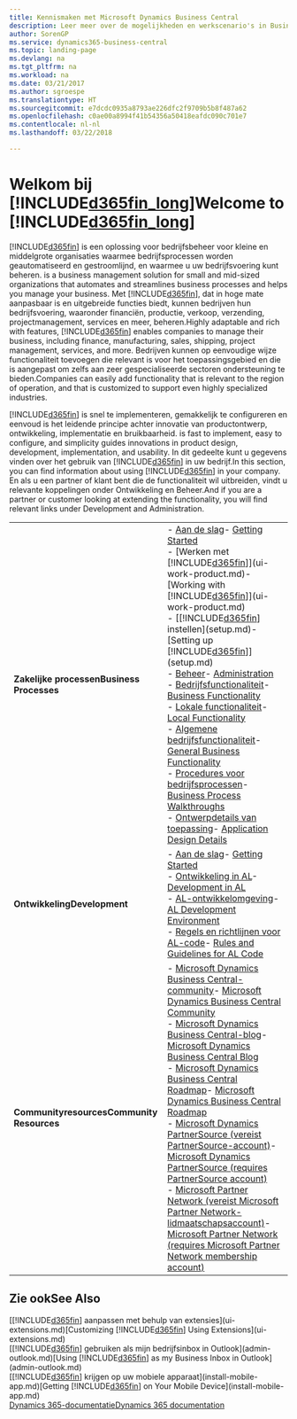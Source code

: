 ```yaml
---
title: Kennismaken met Microsoft Dynamics Business Central
description: Leer meer over de mogelijkheden en werkscenario's in Business Central, een beheeroplossing voor kleine en middelgrote organisaties.
author: SorenGP
ms.service: dynamics365-business-central
ms.topic: landing-page
ms.devlang: na
ms.tgt_pltfrm: na
ms.workload: na
ms.date: 03/21/2017
ms.author: sgroespe
ms.translationtype: HT
ms.sourcegitcommit: e7dcdc0935a8793ae226dfc2f9709b5b8f487a62
ms.openlocfilehash: c0ae00a8994f41b54356a50418eafdc090c701e7
ms.contentlocale: nl-nl
ms.lasthandoff: 03/22/2018

---
```

# <a name="welcome-to-included365finlongincludesd365finlongmdmd"></a><span data-ttu-id="eec34-103">Welkom bij [!INCLUDE[d365fin_long](includes/d365fin_long_md.md)]</span><span class="sxs-lookup"><span data-stu-id="eec34-103">Welcome to [!INCLUDE[d365fin_long](includes/d365fin_long_md.md)]</span></span>
[!INCLUDE[d365fin](includes/d365fin_md.md)]<span data-ttu-id="eec34-104"> is een oplossing voor bedrijfsbeheer voor kleine en middelgrote organisaties waarmee bedrijfsprocessen worden geautomatiseerd en gestroomlijnd, en waarmee u uw bedrijfsvoering kunt beheren.</span><span class="sxs-lookup"><span data-stu-id="eec34-104"> is a business management solution for small and mid-sized organizations that automates and streamlines business processes and helps you manage your business.</span></span> <span data-ttu-id="eec34-105">Met [!INCLUDE[d365fin](includes/d365fin_md.md)], dat in hoge mate aanpasbaar is en uitgebreide functies biedt, kunnen bedrijven hun bedrijfsvoering, waaronder financiën, productie, verkoop, verzending, projectmanagement, services en meer, beheren.</span><span class="sxs-lookup"><span data-stu-id="eec34-105">Highly adaptable and rich with features, [!INCLUDE[d365fin](includes/d365fin_md.md)] enables companies to manage their business, including finance, manufacturing, sales, shipping, project management, services, and more.</span></span> <span data-ttu-id="eec34-106">Bedrijven kunnen op eenvoudige wijze functionaliteit toevoegen die relevant is voor het toepassingsgebied en die is aangepast om zelfs aan zeer gespecialiseerde sectoren ondersteuning te bieden.</span><span class="sxs-lookup"><span data-stu-id="eec34-106">Companies can easily add functionality that is relevant to the region of operation, and that is customized to support even highly specialized industries.</span></span>

[!INCLUDE[d365fin](includes/d365fin_md.md)]<span data-ttu-id="eec34-107"> is snel te implementeren, gemakkelijk te configureren en eenvoud is het leidende principe achter innovatie van productontwerp, ontwikkeling, implementatie en bruikbaarheid.</span><span class="sxs-lookup"><span data-stu-id="eec34-107"> is fast to implement, easy to configure, and simplicity guides innovations in product design, development, implementation, and usability.</span></span> <span data-ttu-id="eec34-108">In dit gedeelte kunt u gegevens vinden over het gebruik van [!INCLUDE[d365fin](includes/d365fin_md.md)] in uw bedrijf.</span><span class="sxs-lookup"><span data-stu-id="eec34-108">In this section, you can find information about using [!INCLUDE[d365fin](includes/d365fin_md.md)] in your company.</span></span> <span data-ttu-id="eec34-109">En als u een partner of klant bent die de functionaliteit wil uitbreiden, vindt u relevante koppelingen onder Ontwikkeling en Beheer.</span><span class="sxs-lookup"><span data-stu-id="eec34-109">And if you are a partner or customer looking at extending the functionality, you will find relevant links under Development and Administration.</span></span>  

|||  
|-|-|  
|<span data-ttu-id="eec34-110">**Zakelijke processen**</span><span class="sxs-lookup"><span data-stu-id="eec34-110">**Business Processes**</span></span>|<span data-ttu-id="eec34-111">-   [Aan de slag](product-get-started.md)</span><span class="sxs-lookup"><span data-stu-id="eec34-111">-   [Getting Started](product-get-started.md)</span></span><br /><span data-ttu-id="eec34-112">-   [Werken met [!INCLUDE[d365fin](includes/d365fin_md.md)]](ui-work-product.md)</span><span class="sxs-lookup"><span data-stu-id="eec34-112">-   [Working with [!INCLUDE[d365fin](includes/d365fin_md.md)]](ui-work-product.md)</span></span><br /><span data-ttu-id="eec34-113">-   [[!INCLUDE[d365fin](includes/d365fin_md.md)] instellen](setup.md)</span><span class="sxs-lookup"><span data-stu-id="eec34-113">-   [Setting up [!INCLUDE[d365fin](includes/d365fin_md.md)]](setup.md)</span></span><br /><span data-ttu-id="eec34-114">-   [Beheer](admin-setup-and-administration.md)</span><span class="sxs-lookup"><span data-stu-id="eec34-114">-   [Administration](admin-setup-and-administration.md)</span></span><br /><span data-ttu-id="eec34-115">-   [Bedrijfsfunctionaliteit](across-business-functionality.md)</span><span class="sxs-lookup"><span data-stu-id="eec34-115">-   [Business Functionality](across-business-functionality.md)</span></span><br /><span data-ttu-id="eec34-116">-   [Lokale functionaliteit](LocalFunctionality/Austria/austria-local-functionality.md)</span><span class="sxs-lookup"><span data-stu-id="eec34-116">-   [Local Functionality](LocalFunctionality/Austria/austria-local-functionality.md)</span></span><br /><span data-ttu-id="eec34-117">-   [Algemene bedrijfsfunctionaliteit](ui-across-business-areas.md)</span><span class="sxs-lookup"><span data-stu-id="eec34-117">-   [General Business Functionality](ui-across-business-areas.md)</span></span><br /><span data-ttu-id="eec34-118">-   [Procedures voor bedrijfsprocessen](walkthrough-business-process-walkthroughs.md)</span><span class="sxs-lookup"><span data-stu-id="eec34-118">-   [Business Process Walkthroughs](walkthrough-business-process-walkthroughs.md)</span></span><br /><span data-ttu-id="eec34-119">-   [Ontwerpdetails van toepassing](design-details-application-design.md)</span><span class="sxs-lookup"><span data-stu-id="eec34-119">-   [Application Design Details](design-details-application-design.md)</span></span>|  
|<span data-ttu-id="eec34-120">**Ontwikkeling**</span><span class="sxs-lookup"><span data-stu-id="eec34-120">**Development**</span></span>|<span data-ttu-id="eec34-121">-   [Aan de slag](/dynamics365/business-central/dev-itpro/index)</span><span class="sxs-lookup"><span data-stu-id="eec34-121">-   [Getting Started](/dynamics365/business-central/dev-itpro/index)</span></span><br /><span data-ttu-id="eec34-122">-   [Ontwikkeling in AL](/dynamics365/business-central/dev-itpro/developer/devenv-dev-overview)</span><span class="sxs-lookup"><span data-stu-id="eec34-122">-   [Development in AL](/dynamics365/business-central/dev-itpro/developer/devenv-dev-overview)</span></span><br /><span data-ttu-id="eec34-123">-   [AL-ontwikkelomgeving](/dynamics365/business-central/dev-itpro/developer/devenv-reference-overview)</span><span class="sxs-lookup"><span data-stu-id="eec34-123">-   [AL Development Environment](/dynamics365/business-central/dev-itpro/developer/devenv-reference-overview)</span></span><br /><span data-ttu-id="eec34-124">-   [Regels en richtlijnen voor AL-code](/dynamics365/business-central/dev-itpro/compliance/apptest-overview)</span><span class="sxs-lookup"><span data-stu-id="eec34-124">-   [Rules and Guidelines for AL Code](/dynamics365/business-central/dev-itpro/compliance/apptest-overview)</span></span>|  
|<span data-ttu-id="eec34-125">**Communityresources**</span><span class="sxs-lookup"><span data-stu-id="eec34-125">**Community Resources**</span></span>|<span data-ttu-id="eec34-126">-   [Microsoft Dynamics Business Central-community](https://community.dynamics.com/business)</span><span class="sxs-lookup"><span data-stu-id="eec34-126">-   [Microsoft Dynamics Business Central Community](https://community.dynamics.com/business)</span></span><br /><span data-ttu-id="eec34-127">-   [Microsoft Dynamics Business Central-blog](https://community.dynamics.com/business/b/financials)</span><span class="sxs-lookup"><span data-stu-id="eec34-127">-   [Microsoft Dynamics Business Central Blog](https://community.dynamics.com/business/b/financials)</span></span><br /><span data-ttu-id="eec34-128">-   [Microsoft Dynamics Business Central Roadmap](https://roadmap.dynamics.com/#edition=1#application=a56e2c12-2a92-e611-80dc-c4346bac0910#status=3a708a86-ae97-e611-80df-c4346baceb68)</span><span class="sxs-lookup"><span data-stu-id="eec34-128">-   [Microsoft Dynamics Business Central Roadmap](https://roadmap.dynamics.com/#edition=1#application=a56e2c12-2a92-e611-80dc-c4346bac0910#status=3a708a86-ae97-e611-80df-c4346baceb68)</span></span><br /><span data-ttu-id="eec34-129">-   [Microsoft Dynamics PartnerSource \(vereist PartnerSource-account\)](https://mbs.microsoft.com/partnersource)</span><span class="sxs-lookup"><span data-stu-id="eec34-129">-   [Microsoft Dynamics PartnerSource \(requires PartnerSource account\)](https://mbs.microsoft.com/partnersource)</span></span><br /><span data-ttu-id="eec34-130">-   [Microsoft Partner Network \(vereist Microsoft Partner Network-lidmaatschapsaccount\)](https://mspartner.microsoft.com/en/us/Pages/index.aspx)</span><span class="sxs-lookup"><span data-stu-id="eec34-130">-   [Microsoft Partner Network \(requires Microsoft Partner Network membership account\)](https://mspartner.microsoft.com/en/us/Pages/index.aspx)</span></span>|  

## <a name="see-also"></a><span data-ttu-id="eec34-131">Zie ook</span><span class="sxs-lookup"><span data-stu-id="eec34-131">See Also</span></span>
<span data-ttu-id="eec34-132">[[!INCLUDE[d365fin](includes/d365fin_md.md)] aanpassen met behulp van extensies](ui-extensions.md)</span><span class="sxs-lookup"><span data-stu-id="eec34-132">[Customizing [!INCLUDE[d365fin](includes/d365fin_md.md)] Using Extensions](ui-extensions.md)</span></span>  
<span data-ttu-id="eec34-133">[[!INCLUDE[d365fin](includes/d365fin_md.md)] gebruiken als mijn bedrijfsinbox in Outlook](admin-outlook.md)</span><span class="sxs-lookup"><span data-stu-id="eec34-133">[Using [!INCLUDE[d365fin](includes/d365fin_md.md)] as my Business Inbox in Outlook](admin-outlook.md)</span></span>  
<span data-ttu-id="eec34-134">[[!INCLUDE[d365fin](includes/d365fin_md.md)] krijgen op uw mobiele apparaat](install-mobile-app.md)</span><span class="sxs-lookup"><span data-stu-id="eec34-134">[Getting [!INCLUDE[d365fin](includes/d365fin_md.md)] on Your Mobile Device](install-mobile-app.md)</span></span>  
[<span data-ttu-id="eec34-135">Dynamics 365-documentatie</span><span class="sxs-lookup"><span data-stu-id="eec34-135">Dynamics 365 documentation</span></span>](https://docs.microsoft.com/en-us/dynamics365/#pivot=solutions&panel=solutions_financials)

